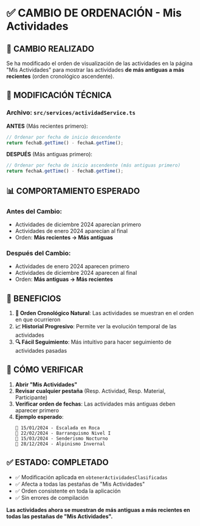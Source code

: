 # ✅ CAMBIO DE ORDENACIÓN - Mis Actividades

## 🎯 CAMBIO REALIZADO

Se ha modificado el orden de visualización de las actividades en la página "Mis Actividades" para mostrar las actividades **de más antiguas a más recientes** (orden cronológico ascendente).

## 🔧 MODIFICACIÓN TÉCNICA

### Archivo: `src/services/actividadService.ts`

**ANTES** (Más recientes primero):
```typescript
// Ordenar por fecha de inicio descendente
return fechaB.getTime() - fechaA.getTime();
```

**DESPUÉS** (Más antiguas primero):
```typescript
// Ordenar por fecha de inicio ascendente (más antiguas primero)
return fechaA.getTime() - fechaB.getTime();
```

## 📊 COMPORTAMIENTO ESPERADO

### Antes del Cambio:
- Actividades de diciembre 2024 aparecían primero
- Actividades de enero 2024 aparecían al final
- Orden: **Más recientes → Más antiguas**

### Después del Cambio:
- Actividades de enero 2024 aparecen primero
- Actividades de diciembre 2024 aparecen al final
- Orden: **Más antiguas → Más recientes**

## 🎯 BENEFICIOS

1. **📅 Orden Cronológico Natural**: Las actividades se muestran en el orden en que ocurrieron
2. **📈 Historial Progresivo**: Permite ver la evolución temporal de las actividades
3. **🔍 Fácil Seguimiento**: Más intuitivo para hacer seguimiento de actividades pasadas

## 🧪 CÓMO VERIFICAR

1. **Abrir "Mis Actividades"**
2. **Revisar cualquier pestaña** (Resp. Actividad, Resp. Material, Participante)
3. **Verificar orden de fechas**: Las actividades más antiguas deben aparecer primero
4. **Ejemplo esperado**:
   ```
   📅 15/01/2024 - Escalada en Roca
   📅 22/02/2024 - Barranquismo Nivel I
   📅 15/03/2024 - Senderismo Nocturno
   📅 28/12/2024 - Alpinismo Invernal
   ```

## ✅ ESTADO: COMPLETADO

- ✅ Modificación aplicada en `obtenerActividadesClasificadas`
- ✅ Afecta a todas las pestañas de "Mis Actividades"
- ✅ Orden consistente en toda la aplicación
- ✅ Sin errores de compilación

**Las actividades ahora se muestran de más antiguas a más recientes en todas las pestañas de "Mis Actividades".**
